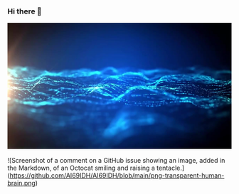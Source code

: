 ### Hi there 👋

<picture>
  <source media="(prefers-color-scheme: dark)" srcset="https://github.com/AI69IDH/AI69IDH/blob/main/png-transparent-human-brain.png">
  <source media="(prefers-color-scheme: light)" srcset="https://github.com/AI69IDH/AI69IDH/blob/main/png-transparent-human-brain.png">
  <img alt="Shows an illustrated sun in light mode and a moon with stars in dark mode."src="https://github.com/AI69IDH/AI69IDH/blob/main/O1CN019f71iD1xS1ksFH5Ao_!!6000000006441-0-tbvideo.jpg">
</picture>

![Screenshot of a comment on a GitHub issue showing an image, added in the Markdown, of an Octocat smiling and raising a tentacle.] (https://github.com/AI69IDH/AI69IDH/blob/main/png-transparent-human-brain.png)



<!--
**AI69IDH/AI69IDH** is a ✨ _special_ ✨ repository because its `README.md` (this file) appears on your GitHub profile.

Hi there!
My name is Aleksandr!

![Brain](https://github.com/AI69IDH/AI69IDH/blob/main/png-transparent-human-brain.png)

<picture>
  <source media="(prefers-color-scheme: dark)" srcset="https://github.com/AI69IDH/AI69IDH/blob/main/png-transparent-human-brain.png">
  <source media="(prefers-color-scheme: light)" srcset="https://github.com/AI69IDH/AI69IDH/blob/main/png-transparent-human-brain.png">
  <img alt="Shows an illustrated sun in light mode and a moon with stars in dark mode." src="https://github.com/AI69IDH/AI69IDH/blob/main/png-transparent-human-brain.png">
</picture>

Here are some ideas to get you started:

- 🔭 I’m currently working on ...
- 🌱 I’m currently learning ...
- 👯 I’m looking to collaborate on ...
- 🤔 I’m looking for help with ...
- 💬 Ask me about ...
- 📫 How to reach me: ...
- 😄 Pronouns: ...
- ⚡ Fun fact: ...
-->
